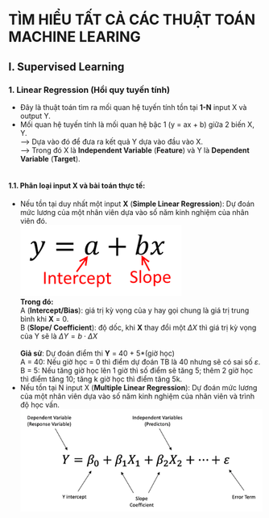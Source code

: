 # TÌM HIỂU TẤT CẢ CÁC THUẬT TOÁN MACHINE LEARING
## I.	Supervised Learning
### 1.	Linear Regression (Hồi quy tuyến tính)
-	Đây là thuật toán tìm ra mối quan hệ tuyến tính tồn tại **1-N** input X và output Y.
-	Mối quan hệ tuyến tính là mối quan hệ bậc 1 (y = ax + b) giữa 2 biến X, Y.  </br>
⟶ Dựa vào đó để đưa ra kết quả Y dựa vào đầu vào X. </br>
⟶ Trong đó X là **Independent Variable** (**Feature**) và Y là **Dependent Variable** (**Target**). </br> </br>
#### 1.1. Phân loại input X và bài toán thực tế:
-	Nếu tồn tại duy nhất một input **X** (**Simple Linear Regression**): Dự đoán mức lương của một nhân viên dựa vào số năm kinh nghiệm của nhân viên đó. </br> 
![alt text](https://github.com/aquattda/LTT_Sklearn_ML/blob/main/images/Simple_Linear.png) </br> 
**Trong đó:** </br>
A (**Intercept/Bias**): giá trị kỳ vọng của y hay gọi chung là giá trị trung bình khi **X** = 0. </br>
B (**Slope/ Coefficient**): độ dốc, khi **X** thay đổi một $\Delta X$ thì giá trị kỳ vọng của Y sẽ là $\Delta Y = b \cdot \Delta X$ </br> </br>
**Giả sử**: Dự đoán điểm thi **Y** = 40 + 5*(giờ học) </br>
A = 40: Nếu giờ học = 0 thì điểm dự đoán TB là 40 nhưng sẽ có sai số $\varepsilon$.</br>
B = 5: Nếu tăng giờ học lên 1 giờ thì số điểm sẽ tăng 5; thêm 2 giờ học thì điểm tăng 10; tăng k giờ  học thì điểm tăng 5k. </br>
-	Nếu tồn tại N input X (**Multiple Linear Regression**): Dự đoán mức lương của một nhân viên dựa vào số năm kinh nghiệm của nhân viên và trình độ học vấn. </br>
![alt text](https://github.com/aquattda/LTT_Sklearn_ML/blob/main/images/Multiple_Linear.png) 
